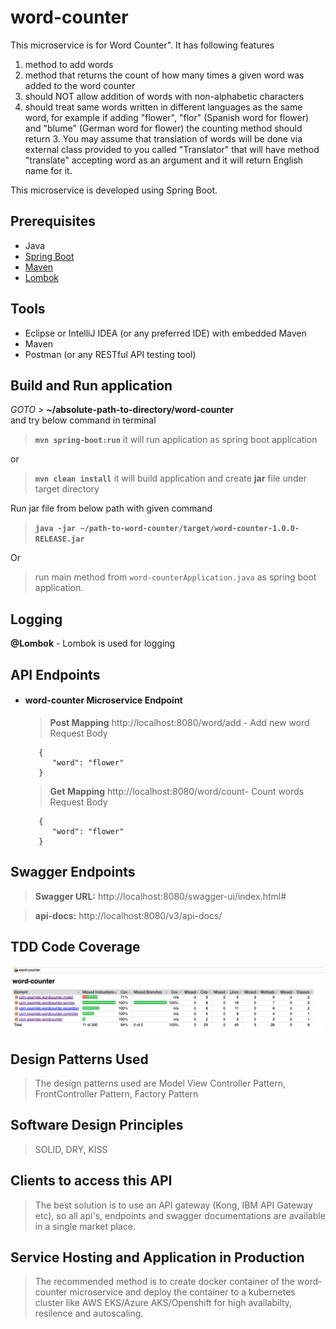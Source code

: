 # word-counter

This microservice is for Word Counter".  It has following features
1. method to add words
2. method that returns the count of how many times a given word was added to the word counter
3. should NOT allow addition of words with non-alphabetic characters 
4. should treat same words written in different languages as the same word, for example if
adding "flower", "flor" (Spanish word for flower) and "blume" (German word for flower) the counting method should return 3.  You may assume that translation of words will be done via external class provided to you called "Translator" that will have method "translate" accepting word as an argument and it will return English name for it.


This microservice is developed using Spring Boot.

## Prerequisites
- Java
- [Spring Boot](https://spring.io/projects/spring-boot)
- [Maven](https://maven.apache.org/guides/index.html)
- [Lombok](https://objectcomputing.com/resources/publications/sett/january-2010-reducing-boilerplate-code-with-project-lombok)


## Tools
- Eclipse or IntelliJ IDEA (or any preferred IDE) with embedded Maven
- Maven
- Postman (or any RESTful API testing tool)


##  Build and Run application
_GOTO >_ **~/absolute-path-to-directory/word-counter**  
and try below command in terminal
> **```mvn spring-boot:run```** it will run application as spring boot application

or
> **```mvn clean install```** it will build application and create **jar** file under target directory

Run jar file from below path with given command
> **```java -jar ~/path-to-word-counter/target/word-counter-1.0.0-RELEASE.jar```**

Or
> run main method from `word-counterApplication.java` as spring boot application.

## Logging

**@Lombok** - Lombok is used for logging <br/>

## API Endpoints

- #### word-counter Microservice Endpoint
  > **Post Mapping** http://localhost:8080/word/add - Add new word
  Request Body
     ```
        {
           "word": "flower"
        }
     ```
  > **Get Mapping** http://localhost:8080/word/count- Count words
  Request Body
     ```
        {
           "word": "flower"
        }
     ```

## Swagger Endpoints
> **Swagger URL:** http://localhost:8080/swagger-ui/index.html#

> **api-docs:** http://localhost:8080/v3/api-docs/

## TDD Code Coverage
![](src/main/resources/static/CodeCoverage.png)

## Design Patterns Used
> The design patterns used are Model View Controller Pattern, FrontController Pattern, Factory Pattern

## Software Design Principles
> SOLID, DRY, KISS

## Clients to access this API 
> The best solution is to use an API gateway (Kong, IBM API Gateway etc), so all api's, endpoints and swagger documentations are available in a single market place.

## Service Hosting and Application in Production
> The recommended method is to create docker container of the word-counter microservice and deploy the container to a kubernetes cluster like AWS EKS/Azure AKS/Openshift for high availabilty, resilence and autoscaling. 


